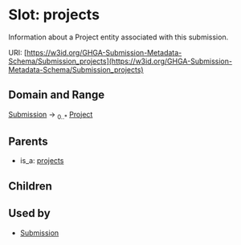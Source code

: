 
# Slot: projects


Information about a Project entity associated with this submission.

URI: [https://w3id.org/GHGA-Submission-Metadata-Schema/Submission_projects](https://w3id.org/GHGA-Submission-Metadata-Schema/Submission_projects)


## Domain and Range

[Submission](Submission.md) &#8594;  <sub>0..\*</sub> [Project](Project.md)

## Parents

 *  is_a: [projects](projects.md)

## Children


## Used by

 * [Submission](Submission.md)
